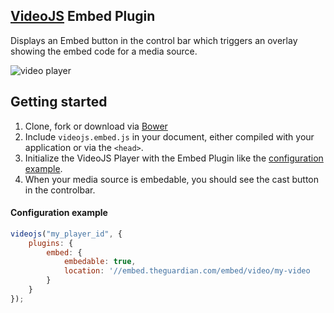 ## [VideoJS](http://www.videojs.com) Embed Plugin
Displays an Embed button in the control bar which triggers an overlay showing the embed code for a media source.

![video player](https://raw.githubusercontent.com/kim-company/videojs-chromecast/master/screenshots/chromecast-player.jpg)

## Getting started
1. Clone, fork or download via [Bower](http://bower.io/)
2. Include `videojs.embed.js` in your document, either compiled with your application or via the `<head>`.
3. Initialize the VideoJS Player with the Embed Plugin like the [configuration example](#configuration-example).
4. When your media source is embedable, you should see the cast button in the controlbar.

#### Configuration example
```javascript
videojs("my_player_id", {
  	plugins: {
        embed: {
            embedable: true,
            location: '//embed.theguardian.com/embed/video/my-video
        }
    }
});
```
